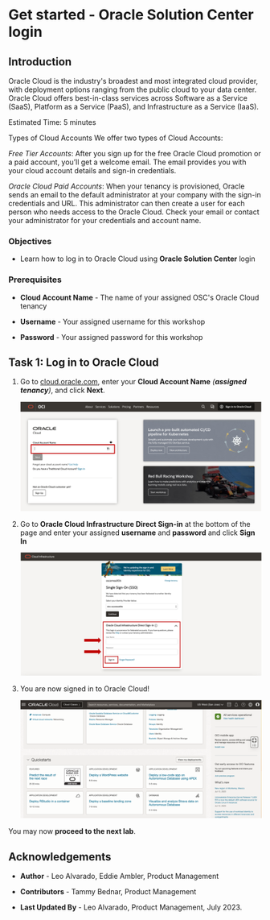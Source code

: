 # Get started - Oracle Solution Center login


## Introduction

Oracle Cloud is the industry's broadest and most integrated cloud provider, with deployment options ranging from the public cloud to your data center. Oracle Cloud offers best-in-class services across Software as a Service (SaaS), Platform as a Service (PaaS), and Infrastructure as a Service (IaaS).

Estimated Time: 5 minutes

Types of Cloud Accounts
We offer two types of Cloud Accounts:

*Free Tier Accounts*: After you sign up for the free Oracle Cloud promotion or a paid account, you’ll get a welcome email. The email provides you with your cloud account details and sign-in credentials.

*Oracle Cloud Paid Accounts*: When your tenancy is provisioned, Oracle sends an email to the default administrator at your company with the sign-in credentials and URL. This administrator can then create a user for each person who needs access to the Oracle Cloud. Check your email or contact your administrator for your credentials and account name.



<!-- Watch the video below for a quick walk-through of the lab.
[Create Oracle Database](youtube:JJ4Wx0l0gkc)
-->
### Objectives

-   Learn how to log in to Oracle Cloud using **Oracle Solution Center** login


### Prerequisites

* **Cloud Account Name** - The name of your assigned OSC's Oracle Cloud tenancy 

* **Username** - Your assigned username for this workshop

* **Password** - Your assigned password for this workshop

## Task 1: Log in to Oracle Cloud

1. Go to [cloud.oracle.com](https://cloud.oracle.com), enter your **Cloud Account Name** *(**assigned tenancy**)*,  and click **Next**. 
   

   ![osc login](./images/osc-login.png " ")


2. Go to **Oracle Cloud Infrastructure Direct Sign-in** at the bottom of the page and enter your assigned **username** and **password** and click **Sign In** 

   ![osc oci direct sign-in](./images/osc-direct-login.png " ")

3. You are now signed in to Oracle Cloud! 
   
   ![oci login](./images/oci-login-page.png " ")


You may now **proceed to the next lab**.


## Acknowledgements

* **Author** - Leo Alvarado, Eddie Ambler, Product Management

* **Contributors** - Tammy Bednar, Product Management

* **Last Updated By** - Leo Alvarado, Product Management, July 2023.
